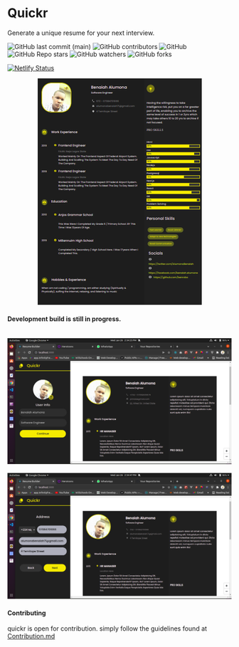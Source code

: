 # Quickr

Generate a unique resume for your next interview.

![GitHub last commit (main)](https://img.shields.io/github/last-commit/benrobo/quickr/main?style=for-the-badge)
![GitHub contributors](https://img.shields.io/github/contributors/benrobo/quickr?style=for-the-badge)
![GitHub](https://img.shields.io/github/license/benrobo/quickr?style=for-the-badge)
![GitHub Repo stars](https://img.shields.io/github/stars/benrobo/quickr?style=for-the-badge)
![GitHub watchers](https://img.shields.io/github/watchers/benrobo/quickr?style=for-the-badge)
![GitHub forks](https://img.shields.io/github/forks/benrobo/quickr?style=for-the-badge)

[![Netlify Status](https://api.netlify.com/api/v1/badges/74625aec-8e40-4a56-95d4-af13566b829b/deploy-status)](https://app.netlify.com/sites/quickrr/deploys)

<p align="center">
<img src="https://raw.githubusercontent.com/Benrobo/quickr/main/readmeImg/resume.png" />
</p>

#### Development build is still in progress.

<br />
<img src="https://raw.githubusercontent.com/Benrobo/quickr/main/readmeImg/quickr1.png" />
<br />
<br />

<img src="https://raw.githubusercontent.com/Benrobo/quickr/main/readmeImg/quickr2.png" />

#### Contributing

quickr is open for contribution. simply follow the guidelines found at [Contribution.md](https://github.com/Benrobo/quickr/blob/main/Contributing.md)
